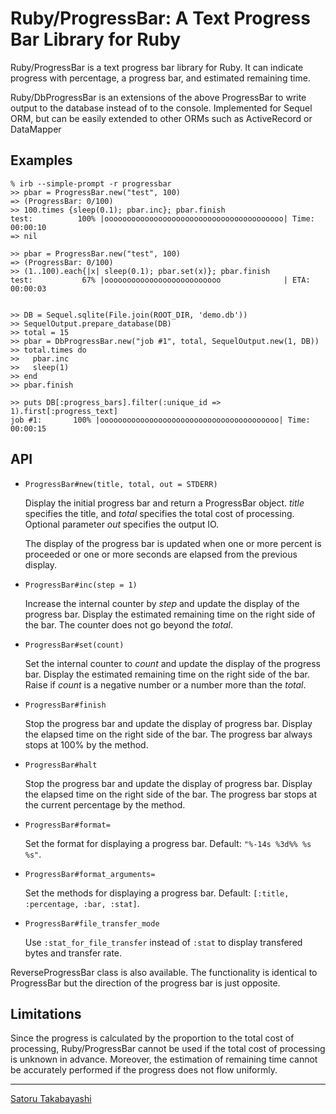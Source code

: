 # Ruby/ProgressBar: A Text Progress Bar Library for Ruby

Ruby/ProgressBar is a text progress bar library for Ruby.
It can indicate progress with percentage, a progress bar,
and estimated remaining time.

Ruby/DbProgressBar is an extensions of the above ProgressBar
to write output to the database instead of to the console.
Implemented for Sequel ORM, but can be easily extended to 
other ORMs such as ActiveRecord or DataMapper

## Examples

    % irb --simple-prompt -r progressbar
    >> pbar = ProgressBar.new("test", 100)
    => (ProgressBar: 0/100)
    >> 100.times {sleep(0.1); pbar.inc}; pbar.finish
    test:          100% |oooooooooooooooooooooooooooooooooooooooo| Time: 00:00:10
    => nil

    >> pbar = ProgressBar.new("test", 100)
    => (ProgressBar: 0/100)
    >> (1..100).each{|x| sleep(0.1); pbar.set(x)}; pbar.finish
    test:           67% |oooooooooooooooooooooooooo              | ETA:  00:00:03


    >> DB = Sequel.sqlite(File.join(ROOT_DIR, 'demo.db'))
    >> SequelOutput.prepare_database(DB)
    >> total = 15
    >> pbar = DbProgressBar.new("job #1", total, SequelOutput.new(1, DB))
    >> total.times do
    >>   pbar.inc
    >>   sleep(1)
    >> end
    >> pbar.finish

    >> puts DB[:progress_bars].filter(:unique_id => 1).first[:progress_text]
    job #1:       100% |oooooooooooooooooooooooooooooooooooooooo| Time: 00:00:15
	
## API

- `ProgressBar#new(title, total, out = STDERR)`

  Display the initial progress bar and return a
  ProgressBar object.  _title_ specifies the title,
  and _total_ specifies the total cost of processing.
  Optional parameter _out_ specifies the output IO.

  The display of the progress bar is updated when one or
  more percent is proceeded or one or more seconds are
  elapsed from the previous display.

- `ProgressBar#inc(step = 1)`

  Increase the internal counter by _step_ and update
  the display of the progress bar. Display the estimated
  remaining time on the right side of the bar. The counter
  does not go beyond the _total_.

- `ProgressBar#set(count)`

  Set the internal counter to _count_ and update the
  display of the progress bar. Display the estimated
  remaining time on the right side of the bar.  Raise if
  _count_ is a negative number or a number more than
  the _total_.

- `ProgressBar#finish`

  Stop the progress bar and update the display of progress
  bar. Display the elapsed time on the right side of the bar.
  The progress bar always stops at 100% by the method.

- `ProgressBar#halt`

  Stop the progress bar and update the display of progress
  bar. Display the elapsed time on the right side of the bar.
  The progress bar stops at the current percentage by the method.

- `ProgressBar#format=`

  Set the format for displaying a progress bar.
  Default: `"%-14s %3d%% %s %s"`.

- `ProgressBar#format_arguments=`

  Set the methods for displaying a progress bar.
  Default: `[:title, :percentage, :bar, :stat]`.

- `ProgressBar#file_transfer_mode`

  Use `:stat_for_file_transfer` instead of `:stat` to display
  transfered bytes and transfer rate.


ReverseProgressBar class is also available.  The
functionality is identical to ProgressBar but the direction
of the progress bar is just opposite.

## Limitations

Since the progress is calculated by the proportion to the
total cost of processing, Ruby/ProgressBar cannot be used if
the total cost of processing is unknown in advance.
Moreover, the estimation of remaining time cannot be
accurately performed if the progress does not flow uniformly.

---

[Satoru Takabayashi](http://namazu.org/~satoru/)
